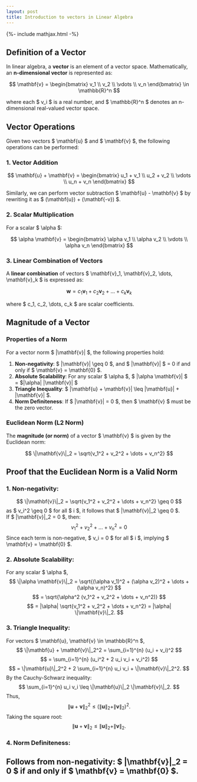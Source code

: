 ```yaml
---
layout: post
title: Introduction to vectors in Linear Algebra
---
```



{%- include mathjax.html -%}

## Definition of a Vector

In linear algebra, a **vector** is an element of a vector space. Mathematically, an **n-dimensional vector** is represented as:

$$
\mathbf{v} = \begin{bmatrix} v_1 \\ v_2 \\ \vdots \\ v_n \end{bmatrix} \in \mathbb{R}^n
$$

where each $ v_i $ is a real number, and $ \mathbb{R}^n $ denotes an n-dimensional real-valued vector space.


## Vector Operations

Given two vectors $ \mathbf{u} $ and $ \mathbf{v} $, the following operations can be performed:

### 1. Vector Addition

$$
\mathbf{u} + \mathbf{v} = \begin{bmatrix} u_1 + v_1 \\ u_2 + v_2 \\ \vdots \\ u_n + v_n \end{bmatrix}
$$


Similarly, we can perform vector subtraction $ \mathbf{u} - \mathbf{v} $ by rewriting it as $ (\mathbf{u}) + (\mathbf{-v}) $.


### 2. Scalar Multiplication

For a scalar $ \alpha $:

$$
\alpha \mathbf{v} = \begin{bmatrix} \alpha v_1 \\ \alpha v_2 \\ \vdots \\ \alpha v_n \end{bmatrix}
$$

### 3. Linear Combination of Vectors

A **linear combination** of vectors $ \mathbf{v}_1, \mathbf{v}_2, \dots, \mathbf{v}_k $ is expressed as:

$$
\mathbf{w} = c_1 \mathbf{v}_1 + c_2 \mathbf{v}_2 + \dots + c_k \mathbf{v}_k
$$

where $ c_1, c_2, \dots, c_k $ are scalar coefficients. 


## Magnitude of a Vector

### Properties of a Norm

For a vector norm $ \|\mathbf{v}\| $, the following properties hold:

1. **Non-negativity**: $ \|\mathbf{v}\| \geq 0 $, and $ \|\mathbf{v}\| $ = 0 if and only if $ \mathbf{v} = \mathbf{0} $.
2. **Absolute Scalability**: For any scalar $ \alpha $, $ \|\alpha \mathbf{v}\| $ = $|\alpha| \|\mathbf{v}\| $
3. **Triangle Inequality**: $ \|\mathbf{u} + \mathbf{v}\| \leq \|\mathbf{u}\| + \|\mathbf{v}\| $.
4. **Norm Definiteness**: If $ \|\mathbf{v}\| = 0 $, then $ \mathbf{v} $ must be the zero vector.

### Euclidean Norm (L2 Norm)

The **magnitude (or norm)** of a vector $ \mathbf{v} $ is given by the Euclidean norm:

$$
\|\mathbf{v}\|_2 = \sqrt{v_1^2 + v_2^2 + \dots + v_n^2}
$$


## Proof that the Euclidean Norm is a Valid Norm

### 1. Non-negativity:
$$
\|\mathbf{v}\|_2 = \sqrt{v_1^2 + v_2^2 + \dots + v_n^2} \geq 0
$$
as $ v_i^2 \geq 0 $ for all $ i $, it follows that $ \|\mathbf{v}\|_2 \geq 0 $.  
If $ \|\mathbf{v}\|_2 = 0 $, then:
$$
v_1^2 + v_2^2 + \dots + v_n^2 = 0
$$
Since each term is non-negative, $ v_i = 0 $ for all $ i $, implying $ \mathbf{v} = \mathbf{0} $.

### 2. Absolute Scalability:
For any scalar $ \alpha $,
$$
\|\alpha \mathbf{v}\|_2 = \sqrt{(\alpha v_1)^2 + (\alpha v_2)^2 + \dots + (\alpha v_n)^2}
$$
$$
= \sqrt{\alpha^2 (v_1^2 + v_2^2 + \dots + v_n^2)}
$$
$$
= |\alpha| \sqrt{v_1^2 + v_2^2 + \dots + v_n^2} = |\alpha| \|\mathbf{v}\|_2.
$$

### 3. Triangle Inequality:
For vectors $ \mathbf{u}, \mathbf{v} \in \mathbb{R}^n $,
$$
\|\mathbf{u} + \mathbf{v}\|_2^2 = \sum_{i=1}^{n} (u_i + v_i)^2
$$
$$
= \sum_{i=1}^{n} (u_i^2 + 2 u_i v_i + v_i^2)
$$
$$
= \|\mathbf{u}\|_2^2 + 2 \sum_{i=1}^{n} u_i v_i + \|\mathbf{v}\|_2^2.
$$
By the Cauchy-Schwarz inequality:
$$
\sum_{i=1}^{n} u_i v_i \leq \|\mathbf{u}\|_2 \|\mathbf{v}\|_2.
$$
Thus,
$$
\|\mathbf{u} + \mathbf{v}\|_2^2 \leq (\|\mathbf{u}\|_2 + \|\mathbf{v}\|_2)^2.
$$
Taking the square root:
$$
\|\mathbf{u} + \mathbf{v}\|_2 \leq \|\mathbf{u}\|_2 + \|\mathbf{v}\|_2.
$$

### 4. Norm Definiteness:

 Follows from non-negativity: $ \|\mathbf{v}\|_2 = 0 $ if and only if $ \mathbf{v} = \mathbf{0} $.
---
